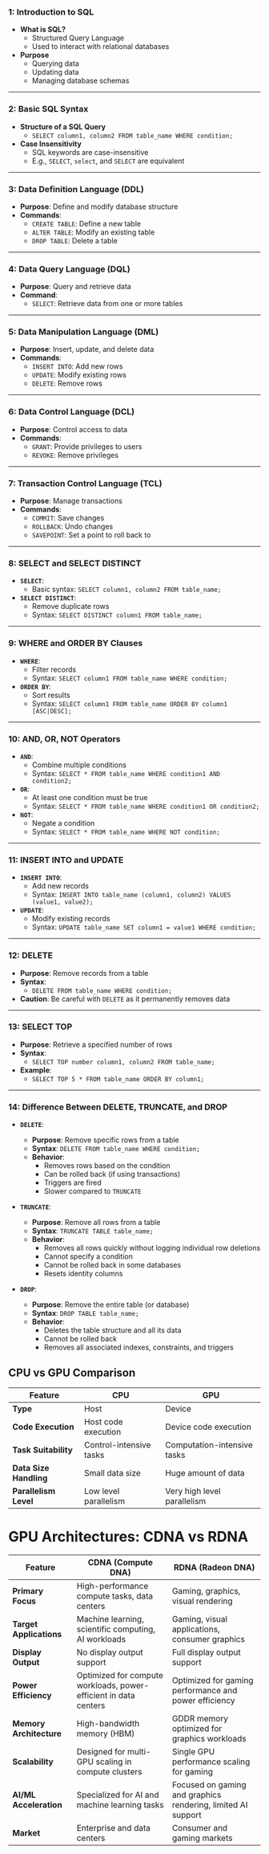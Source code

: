 ###  1: Introduction to SQL
- **What is SQL?**
  - Structured Query Language
  - Used to interact with relational databases
- **Purpose**
  - Querying data
  - Updating data
  - Managing database schemas

---

###  2: Basic SQL Syntax
- **Structure of a SQL Query**
  - `SELECT column1, column2 FROM table_name WHERE condition;`
- **Case Insensitivity**
  - SQL keywords are case-insensitive
  - E.g., `SELECT`, `select`, and `SELECT` are equivalent

---

###  3: Data Definition Language (DDL)
- **Purpose**: Define and modify database structure
- **Commands**:
  - `CREATE TABLE`: Define a new table
  - `ALTER TABLE`: Modify an existing table
  - `DROP TABLE`: Delete a table

---

###  4: Data Query Language (DQL)
- **Purpose**: Query and retrieve data
- **Command**:
  - `SELECT`: Retrieve data from one or more tables

---

###  5: Data Manipulation Language (DML)
- **Purpose**: Insert, update, and delete data
- **Commands**:
  - `INSERT INTO`: Add new rows
  - `UPDATE`: Modify existing rows
  - `DELETE`: Remove rows

---

###  6: Data Control Language (DCL)
- **Purpose**: Control access to data
- **Commands**:
  - `GRANT`: Provide privileges to users
  - `REVOKE`: Remove privileges

---

###  7: Transaction Control Language (TCL)
- **Purpose**: Manage transactions
- **Commands**:
  - `COMMIT`: Save changes
  - `ROLLBACK`: Undo changes
  - `SAVEPOINT`: Set a point to roll back to

---

###  8: SELECT and SELECT DISTINCT
- **`SELECT`**:
  - Basic syntax: `SELECT column1, column2 FROM table_name;`
- **`SELECT DISTINCT`**:
  - Remove duplicate rows
  - Syntax: `SELECT DISTINCT column1 FROM table_name;`

---

###  9: WHERE and ORDER BY Clauses
- **`WHERE`**:
  - Filter records
  - Syntax: `SELECT column1 FROM table_name WHERE condition;`
- **`ORDER BY`**:
  - Sort results
  - Syntax: `SELECT column1 FROM table_name ORDER BY column1 [ASC|DESC];`

---

###  10: AND, OR, NOT Operators
- **`AND`**:
  - Combine multiple conditions
  - Syntax: `SELECT * FROM table_name WHERE condition1 AND condition2;`
- **`OR`**:
  - At least one condition must be true
  - Syntax: `SELECT * FROM table_name WHERE condition1 OR condition2;`
- **`NOT`**:
  - Negate a condition
  - Syntax: `SELECT * FROM table_name WHERE NOT condition;`

---

###  11: INSERT INTO and UPDATE
- **`INSERT INTO`**:
  - Add new records
  - Syntax: `INSERT INTO table_name (column1, column2) VALUES (value1, value2);`
- **`UPDATE`**:
  - Modify existing records
  - Syntax: `UPDATE table_name SET column1 = value1 WHERE condition;`

---

###  12: DELETE
- **Purpose**: Remove records from a table
- **Syntax**:
  - `DELETE FROM table_name WHERE condition;`
- **Caution**: Be careful with `DELETE` as it permanently removes data

---

###  13: SELECT TOP
- **Purpose**: Retrieve a specified number of rows
- **Syntax**:
  - `SELECT TOP number column1, column2 FROM table_name;`
- **Example**:
  - `SELECT TOP 5 * FROM table_name ORDER BY column1;`
---
###  14: Difference Between DELETE, TRUNCATE, and DROP

- **`DELETE`**:
  - **Purpose**: Remove specific rows from a table
  - **Syntax**: `DELETE FROM table_name WHERE condition;`
  - **Behavior**: 
    - Removes rows based on the condition
    - Can be rolled back (if using transactions)
    - Triggers are fired
    - Slower compared to `TRUNCATE`

- **`TRUNCATE`**:
  - **Purpose**: Remove all rows from a table
  - **Syntax**: `TRUNCATE TABLE table_name;`
  - **Behavior**: 
    - Removes all rows quickly without logging individual row deletions
    - Cannot specify a condition
    - Cannot be rolled back in some databases
    - Resets identity columns

- **`DROP`**:
  - **Purpose**: Remove the entire table (or database)
  - **Syntax**: `DROP TABLE table_name;`
  - **Behavior**: 
    - Deletes the table structure and all its data
    - Cannot be rolled back
    - Removes all associated indexes, constraints, and triggers
   




## CPU vs GPU Comparison

| Feature                        | CPU                                           | GPU                                            |
| ------------------------------ | --------------------------------------------- | ---------------------------------------------- |
| **Type**                       | Host                                           | Device                                          |
| **Code Execution**             | Host code execution                            | Device code execution                           |
| **Task Suitability**           | Control-intensive tasks                        | Computation-intensive tasks                     |
| **Data Size Handling**         | Small data size                                | Huge amount of data                             |
| **Parallelism Level**          | Low level parallelism                          | Very high level parallelism                     |



# GPU Architectures: CDNA vs RDNA

| Feature                    | **CDNA (Compute DNA)**                                          | **RDNA (Radeon DNA)**                                        |
|-----------------------------|----------------------------------------------------------------|--------------------------------------------------------------|
| **Primary Focus**           | High-performance compute tasks, data centers                   | Gaming, graphics, visual rendering                           |
| **Target Applications**     | Machine learning, scientific computing, AI workloads          | Gaming, visual applications, consumer graphics               |
| **Display Output**          | No display output support                                     | Full display output support                                  |
| **Power Efficiency**        | Optimized for compute workloads, power-efficient in data centers| Optimized for gaming performance and power efficiency         |
| **Memory Architecture**     | High-bandwidth memory (HBM)                                    | GDDR memory optimized for graphics workloads                 |
| **Scalability**             | Designed for multi-GPU scaling in compute clusters             | Single GPU performance scaling for gaming                    |
| **AI/ML Acceleration**      | Specialized for AI and machine learning tasks                 | Focused on gaming and graphics rendering, limited AI support  |
| **Market**                  | Enterprise and data centers                                   | Consumer and gaming markets                                  |

